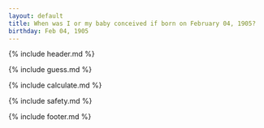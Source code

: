 ```yaml
---
layout: default
title: When was I or my baby conceived if born on February 04, 1905?
birthday: Feb 04, 1905
---
```


{% include header.md %}

{% include guess.md %}

{% include calculate.md %}

{% include safety.md %}

{% include footer.md %}



